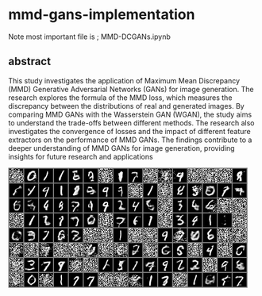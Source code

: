 # mmd-gans-implementation

Note most important file is ; MMD-DCGANs.ipynb

## abstract 
This study investigates the application of Maximum Mean Discrepancy (MMD) Generative Adversarial Networks (GANs) for image generation. The research explores the formula of the MMD loss, which measures the discrepancy between the distributions of real and generated images. By comparing MMD GANs with the Wasserstein GAN (WGAN), the study aims to understand the trade-offs between different methods. The research also investigates the convergence of losses and the impact of different feature extractors on the performance of MMD GANs. The findings contribute to a deeper understanding of MMD GANs for image generation, providing insights for future research and applications


![alt text](image.png)